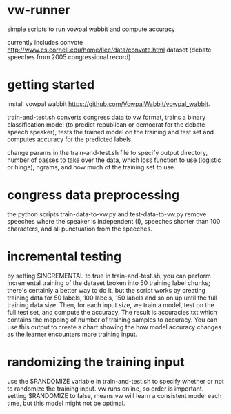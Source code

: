 # vw-runner
simple scripts to run vowpal wabbit and compute accuracy

currently includes convote http://www.cs.cornell.edu/home/llee/data/convote.html dataset (debate speeches from 2005 congressional record)

# getting started

install vowpal wabbit https://github.com/VowpalWabbit/vowpal_wabbit.

train-and-test.sh converts congress data to vw format, trains a binary classification model (to predict republican or democrat for the debate speech speaker), tests the trained model on the training and test set and computes accuracy for the predicted labels.

change params in the train-and-test.sh file to specify output directory, number of passes to take over the data, which loss function to use (logistic or hinge), ngrams, and how much of the training set to use.

# congress data preprocessing

the python scripts train-data-to-vw.py and test-data-to-vw.py remove speeches where the speaker is independent (I), speeches shorter than 100 characters, and all punctuation from the speeches.

# incremental testing

by setting $INCREMENTAL to true in train-and-test.sh, you can perform incremental training of the dataset broken into 50 training label chunks; there's certainly a better way to do it,  but the script works by creating training data for 50 labels, 100 labels, 150 labels and so on up until the full training data size. Then, for each input size, we train a model, test on the full test set, and compute the accuracy. The result is accuracies.txt which contains the mapping of number of training samples to accuracy. You can use this output to create a chart showing the how model accuracy changes as the learner encounters more training input.

# randomizing the training input

use the $RANDOMIZE variable in train-and-test.sh to specify whether or not to randomize the training input. vw runs online, so order is important. setting $RANDOMIZE to false, means vw will learn a consistent model each time, but this model might not be optimal.  
